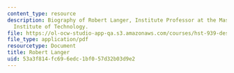 ```yaml
---
content_type: resource
description: Biography of Robert Langer, Institute Professor at the Massachusetts
  Institute of Technology.
file: https://ol-ocw-studio-app-qa.s3.amazonaws.com/courses/hst-939-designing-and-sustaining-technology-innovation-for-global-health-practice-spring-2008/53a3f814fc696edc1bf057d32b03d9e2_robert_bio.pdf
file_type: application/pdf
resourcetype: Document
title: Robert Langer
uid: 53a3f814-fc69-6edc-1bf0-57d32b03d9e2
---
```


